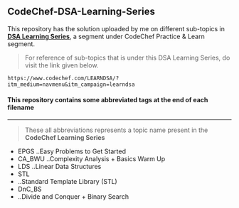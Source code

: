 ## CodeChef-DSA-Learning-Series
This repository has the solution uploaded by me on different sub-topics in [**DSA Learning Series**](https://www.codechef.com/LEARNDSA/?itm_medium=navmenu&itm_campaign=learndsa), a segment under CodeChef Practice & Learn segment.

> For reference of sub-topics that is under this DSA Learning Series, do visit the link given below.
```
https://www.codechef.com/LEARNDSA/?itm_medium=navmenu&itm_campaign=learndsa
```

#### This repository contains some abbreviated tags at the end of each filename
----------------------------------------------------------------------------------
> These all abbreviations represents a topic name present in the ****CodeChef Learning Series****

* EPGS
..Easy Problems to Get Started
* CA_BWU
..Complexity Analysis + Basics Warm Up
* LDS
..Linear Data Structures
* STL
* ..Standard Template Library (STL)
* DnC_BS
* ..Divide and Conquer + Binary Search
